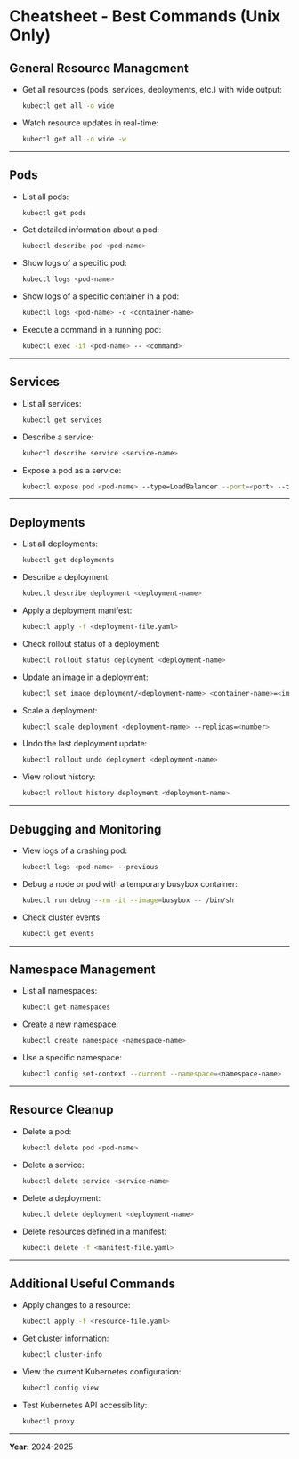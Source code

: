 # Cheatsheet - Best Commands (Unix Only)

## General Resource Management

- Get all resources (pods, services, deployments, etc.) with wide output:

  ```bash
  kubectl get all -o wide
  ```

- Watch resource updates in real-time:
  ```bash
  kubectl get all -o wide -w
  ```

---

## Pods

- List all pods:

  ```bash
  kubectl get pods
  ```

- Get detailed information about a pod:

  ```bash
  kubectl describe pod <pod-name>
  ```

- Show logs of a specific pod:

  ```bash
  kubectl logs <pod-name>
  ```

- Show logs of a specific container in a pod:

  ```bash
  kubectl logs <pod-name> -c <container-name>
  ```

- Execute a command in a running pod:
  ```bash
  kubectl exec -it <pod-name> -- <command>
  ```

---

## Services

- List all services:

  ```bash
  kubectl get services
  ```

- Describe a service:

  ```bash
  kubectl describe service <service-name>
  ```

- Expose a pod as a service:
  ```bash
  kubectl expose pod <pod-name> --type=LoadBalancer --port=<port> --target-port=<container-port>
  ```

---

## Deployments

- List all deployments:

  ```bash
  kubectl get deployments
  ```

- Describe a deployment:

  ```bash
  kubectl describe deployment <deployment-name>
  ```

- Apply a deployment manifest:

  ```bash
  kubectl apply -f <deployment-file.yaml>
  ```

- Check rollout status of a deployment:

  ```bash
  kubectl rollout status deployment <deployment-name>
  ```

- Update an image in a deployment:

  ```bash
  kubectl set image deployment/<deployment-name> <container-name>=<image>:<tag>
  ```

- Scale a deployment:

  ```bash
  kubectl scale deployment <deployment-name> --replicas=<number>
  ```

- Undo the last deployment update:

  ```bash
  kubectl rollout undo deployment <deployment-name>
  ```

- View rollout history:
  ```bash
  kubectl rollout history deployment <deployment-name>
  ```

---

## Debugging and Monitoring

- View logs of a crashing pod:

  ```bash
  kubectl logs <pod-name> --previous
  ```

- Debug a node or pod with a temporary busybox container:

  ```bash
  kubectl run debug --rm -it --image=busybox -- /bin/sh
  ```

- Check cluster events:
  ```bash
  kubectl get events
  ```

---

## Namespace Management

- List all namespaces:

  ```bash
  kubectl get namespaces
  ```

- Create a new namespace:

  ```bash
  kubectl create namespace <namespace-name>
  ```

- Use a specific namespace:
  ```bash
  kubectl config set-context --current --namespace=<namespace-name>
  ```

---

## Resource Cleanup

- Delete a pod:

  ```bash
  kubectl delete pod <pod-name>
  ```

- Delete a service:

  ```bash
  kubectl delete service <service-name>
  ```

- Delete a deployment:

  ```bash
  kubectl delete deployment <deployment-name>
  ```

- Delete resources defined in a manifest:
  ```bash
  kubectl delete -f <manifest-file.yaml>
  ```

---

## Additional Useful Commands

- Apply changes to a resource:

  ```bash
  kubectl apply -f <resource-file.yaml>
  ```

- Get cluster information:

  ```bash
  kubectl cluster-info
  ```

- View the current Kubernetes configuration:

  ```bash
  kubectl config view
  ```

- Test Kubernetes API accessibility:
  ```bash
  kubectl proxy
  ```

---

**Year:** 2024-2025
